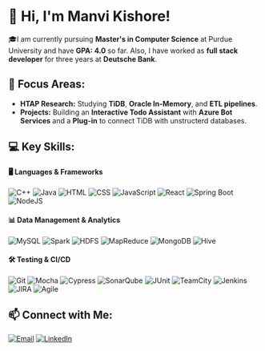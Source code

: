 # 👋 Hi, I'm Manvi Kishore!  

🎓I am currently pursuing **Master's in Computer Science** at Purdue University and have **GPA: 4.0** so far. Also,
   I have worked as **full stack developer** for three years at **Deutsche Bank**.

## 🌟 **Focus Areas:**  
- **HTAP Research:** Studying **TiDB**, **Oracle In-Memory**, and **ETL pipelines**.  
- **Projects:** Building an **Interactive Todo Assistant** with **Azure Bot Services** and a **Plug-in** to connect TiDB with unstructerd databases.  

## 💻 **Key Skills:**  

#### 🖥️ Languages & Frameworks  
![C++](https://img.shields.io/badge/C++-00599C?style=flat-square&logo=c%2B%2B&logoColor=white) ![Java](https://img.shields.io/badge/Java-ED8B00?style=flat-square&logo=java&logoColor=white) ![HTML](https://img.shields.io/badge/HTML5-E34F26?style=flat-square&logo=html5&logoColor=white) ![CSS](https://img.shields.io/badge/CSS3-1572B6?style=flat-square&logo=css3&logoColor=white) ![JavaScript](https://img.shields.io/badge/JavaScript-F7DF1E?style=flat-square&logo=javascript&logoColor=black) ![React](https://img.shields.io/badge/React-61DAFB?style=flat-square&logo=react&logoColor=black) ![Spring Boot](https://img.shields.io/badge/Spring_Boot-6DB33F?style=flat-square&logo=spring-boot&logoColor=white) ![NodeJS](https://img.shields.io/badge/Node.js-339933?style=flat-square&logo=node.js&logoColor=white)  

#### 📊 Data Management & Analytics  
![MySQL](https://img.shields.io/badge/MySQL-4479A1?style=flat-square&logo=mysql&logoColor=white) ![Spark](https://img.shields.io/badge/Apache_Spark-E25A1C?style=flat-square&logo=apachespark&logoColor=white) ![HDFS](https://img.shields.io/badge/HDFS-003366?style=flat-square&logo=apache&logoColor=white) ![MapReduce](https://img.shields.io/badge/MapReduce-FF6F00?style=flat-square&logo=apache&logoColor=white) ![MongoDB](https://img.shields.io/badge/MongoDB-47A248?style=flat-square&logo=mongodb&logoColor=white) ![Hive](https://img.shields.io/badge/Apache_Hive-FDEE21?style=flat-square&logo=apachehive&logoColor=black)  

#### 🛠️ Testing & CI/CD  
![Git](https://img.shields.io/badge/Git-F05032?style=flat-square&logo=git&logoColor=white) ![Mocha](https://img.shields.io/badge/Mocha-8D6748?style=flat-square&logo=mocha&logoColor=white) ![Cypress](https://img.shields.io/badge/Cypress-17202C?style=flat-square&logo=cypress&logoColor=white) ![SonarQube](https://img.shields.io/badge/SonarQube-4E9BCD?style=flat-square&logo=sonarqube&logoColor=white) ![JUnit](https://img.shields.io/badge/JUnit-25A162?style=flat-square&logo=junit5&logoColor=white) ![TeamCity](https://img.shields.io/badge/TeamCity-000000?style=flat-square&logo=teamcity&logoColor=white) ![Jenkins](https://img.shields.io/badge/Jenkins-D24939?style=flat-square&logo=jenkins&logoColor=white) ![JIRA](https://img.shields.io/badge/JIRA-0052CC?style=flat-square&logo=jira&logoColor=white) ![Agile](https://img.shields.io/badge/Agile-FFD700?style=flat-square&logo=scrum&logoColor=black)  

  

## 📫 **Connect with Me:**  

[![Email](https://img.shields.io/badge/Email-D14836?style=flat-square&logo=gmail&logoColor=white)](mailto:manvi.kishore07@gmail.com) [![LinkedIn](https://img.shields.io/badge/LinkedIn-0A66C2?style=flat-square&logo=linkedin&logoColor=white)](https://www.linkedin.com/in/manvikishore)  
